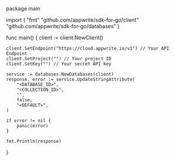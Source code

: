 package main

import (
    "fmt"
    "github.com/appwrite/sdk-for-go/client"
    "github.com/appwrite/sdk-for-go/databases"
)

func main() {
    client := client.NewClient()

    client.SetEndpoint("https://cloud.appwrite.io/v1") // Your API Endpoint
    client.SetProject("") // Your project ID
    client.SetKey("") // Your secret API key

    service := databases.NewDatabases(client)
    response, error := service.UpdateStringAttribute(
        "<DATABASE_ID>",
        "<COLLECTION_ID>",
        "",
        false,
        "<DEFAULT>",
    )

    if error != nil {
        panic(error)
    }

    fmt.Println(response)
}
